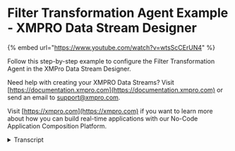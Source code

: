 # Filter Transformation Agent Example - XMPRO Data Stream Designer
{% embed url="https://www.youtube.com/watch?v=wtsScCErUN4" %}

Follow this step-by-step example to configure the Filter Transformation Agent in the XMPro Data Stream Designer.

Need help with creating your XMPRO Data Streams? Visit [https://documentation.xmpro.com](https://documentation.xmpro.com) or send an email to support@xmpro.com.

Visit [https://xmpro.com](https://xmpro.com) if you want to learn more about how you can build real-time applications with our No-Code Application Composition Platform.
<details>
<summary>Transcript</summary>this example demonstrates how to use the

filter agent to split pump data with

normal temperatures from high

temperatures

defined hair is 155 degrees or more

first drag the agent onto the canvas

link the input endpoint to the pump data

false to the normal printer

and output to the high printer

save the changes

and click on the agent to configure it

we'll keep the and grouping

click to add a condition select water

temperature

is greater than operator

and type 155 for the value

click a to use a dynamic value

apply the changes

save the data stream

publish it

and let's look at the live data view

events where the filter is true appear

on the high printer and those that are

false on the normal printer

you can download the file below to try

it out yourself and for more information

about this agent's properties head to

the configuration page

thank you
</details>